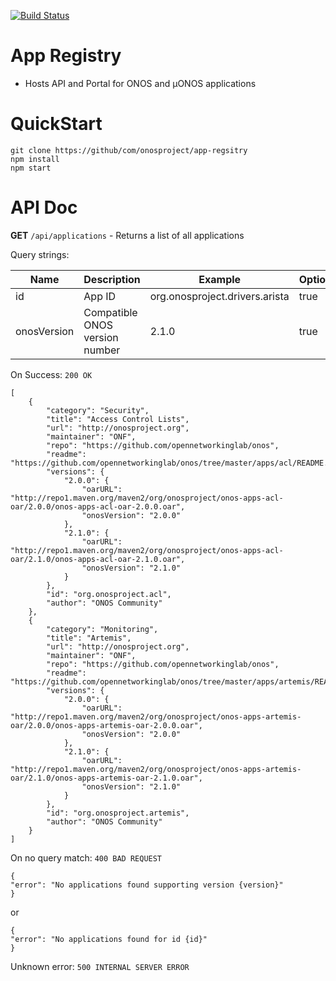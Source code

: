 [![Build Status](https://travis-ci.org/onosproject/app-registry.svg?branch=master)](https://travis-ci.org/onosproject/app-registry)

# App Registry

  - Hosts API and Portal for ONOS and µONOS applications
 
# QuickStart
```
git clone https://github/com/onosproject/app-regsitry
npm install
npm start
```

# API Doc
**GET** `/api/applications` - Returns a list of all applications

Query strings:

| Name      | Description | Example | Optional |
| ----------- | ----------- | ----------- | ------- |
| id      | App ID  | org.onosproject.drivers.arista | true |
| onosVersion   | Compatible ONOS version number        | 2.1.0 | true |

On Success:
`200 OK` 
```
[
    {
        "category": "Security",
        "title": "Access Control Lists",
        "url": "http://onosproject.org",
        "maintainer": "ONF",
        "repo": "https://github.com/opennetworkinglab/onos",
        "readme": "https://github.com/opennetworkinglab/onos/tree/master/apps/acl/README.md",
        "versions": {
            "2.0.0": {
                "oarURL": "http://repo1.maven.org/maven2/org/onosproject/onos-apps-acl-oar/2.0.0/onos-apps-acl-oar-2.0.0.oar",
                "onosVersion": "2.0.0"
            },
            "2.1.0": {
                "oarURL": "http://repo1.maven.org/maven2/org/onosproject/onos-apps-acl-oar/2.1.0/onos-apps-acl-oar-2.1.0.oar",
                "onosVersion": "2.1.0"
            }
        },
        "id": "org.onosproject.acl",
        "author": "ONOS Community"
    },
    {
        "category": "Monitoring",
        "title": "Artemis",
        "url": "http://onosproject.org",
        "maintainer": "ONF",
        "repo": "https://github.com/opennetworkinglab/onos",
        "readme": "https://github.com/opennetworkinglab/onos/tree/master/apps/artemis/README.md",
        "versions": {
            "2.0.0": {
                "oarURL": "http://repo1.maven.org/maven2/org/onosproject/onos-apps-artemis-oar/2.0.0/onos-apps-artemis-oar-2.0.0.oar",
                "onosVersion": "2.0.0"
            },
            "2.1.0": {
                "oarURL": "http://repo1.maven.org/maven2/org/onosproject/onos-apps-artemis-oar/2.1.0/onos-apps-artemis-oar-2.1.0.oar",
                "onosVersion": "2.1.0"
            }
        },
        "id": "org.onosproject.artemis",
        "author": "ONOS Community"
    }
]
```

On no query match:
`400 BAD REQUEST`
```
{
"error": "No applications found supporting version {version}"
}
```
or
```
{
"error": "No applications found for id {id}"
}
```

Unknown error:
`500 INTERNAL SERVER ERROR`

